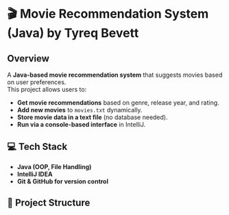 # 🎬 Movie Recommendation System (Java) by Tyreq Bevett

##  Overview
A **Java-based movie recommendation system** that suggests movies based on user preferences.  
This project allows users to:
- **Get movie recommendations** based on genre, release year, and rating.
- **Add new movies** to `movies.txt` dynamically.
- **Store movie data in a text file** (no database needed).
- **Run via a console-based interface** in IntelliJ.

## 💻 Tech Stack
- **Java (OOP, File Handling)**
- **IntelliJ IDEA**
- **Git & GitHub for version control**

## 📂 Project Structure
